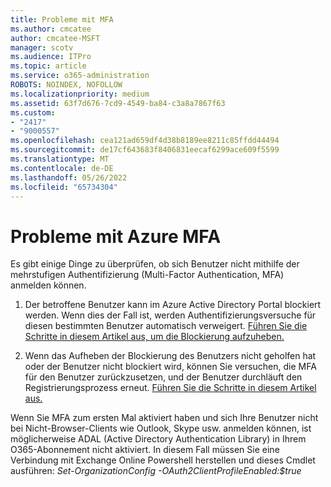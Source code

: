 ```yaml
---
title: Probleme mit MFA
ms.author: cmcatee
author: cmcatee-MSFT
manager: scotv
ms.audience: ITPro
ms.topic: article
ms.service: o365-administration
ROBOTS: NOINDEX, NOFOLLOW
ms.localizationpriority: medium
ms.assetid: 63f7d676-7cd9-4549-ba84-c3a8a7867f63
ms.custom:
- "2417"
- "9000557"
ms.openlocfilehash: cea121ad659df4d38b8189ee8211c85ffdd44494
ms.sourcegitcommit: de17cf643683f8406831eecaf6299ace609f5599
ms.translationtype: MT
ms.contentlocale: de-DE
ms.lasthandoff: 05/26/2022
ms.locfileid: "65734304"
---
```

# <a name="issues-with-azure-mfa"></a>Probleme mit Azure MFA
Es gibt einige Dinge zu überprüfen, ob sich Benutzer nicht mithilfe der mehrstufigen Authentifizierung (Multi-Factor Authentication, MFA) anmelden können.

1. Der betroffene Benutzer kann im Azure Active Directory Portal blockiert werden. Wenn dies der Fall ist, werden Authentifizierungsversuche für diesen bestimmten Benutzer automatisch verweigert. [Führen Sie die Schritte in diesem Artikel aus, um die Blockierung aufzuheben.](https://docs.microsoft.com/azure/active-directory/authentication/howto-mfa-mfasettings#block-and-unblock-users)

2. Wenn das Aufheben der Blockierung des Benutzers nicht geholfen hat oder der Benutzer nicht blockiert wird, können Sie versuchen, die MFA für den Benutzer zurückzusetzen, und der Benutzer durchläuft den Registrierungsprozess erneut. [Führen Sie die Schritte in diesem Artikel aus.](https://docs.microsoft.com/azure/active-directory/authentication/howto-mfa-userdevicesettings#require-users-to-provide-contact-methods-again)

Wenn Sie MFA zum ersten Mal aktiviert haben und sich Ihre Benutzer nicht bei Nicht-Browser-Clients wie Outlook, Skype usw. anmelden können, ist möglicherweise ADAL (Active Directory Authentication Library) in Ihrem O365-Abonnement nicht aktiviert. In diesem Fall müssen Sie eine Verbindung mit Exchange Online Powershell herstellen und dieses Cmdlet ausführen: *Set-OrganizationConfig -OAuth2ClientProfileEnabled:$true*